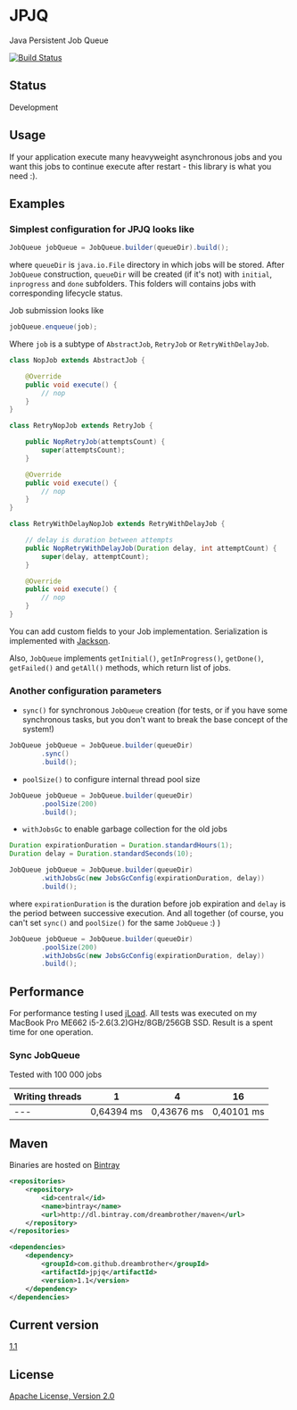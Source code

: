 JPJQ
====

Java Persistent Job Queue

[![Build Status](https://travis-ci.org/dreambrother/jpjq.png?branch=master)](https://travis-ci.org/dreambrother/jpjq)

Status
------
Development

Usage
------
If your application execute many heavyweight asynchronous jobs and you want this jobs to continue execute after restart - this library is what you need :).

Examples
--------
### Simplest configuration for JPJQ looks like
```java
JobQueue jobQueue = JobQueue.builder(queueDir).build();
```
where `queueDir` is `java.io.File` directory in which jobs will be stored.
After `JobQueue` construction, `queueDir` will be created (if it's not) with `initial`, `inprogress` and `done` subfolders. This folders will contains jobs with corresponding lifecycle status.

Job submission looks like
```java
jobQueue.enqueue(job);
```
Where `job` is a subtype of `AbstractJob`, `RetryJob` or `RetryWithDelayJob`.
```java
class NopJob extends AbstractJob {

    @Override
    public void execute() {
        // nop
    }
}

class RetryNopJob extends RetryJob {

    public NopRetryJob(attemptsCount) {
        super(attemptsCount);
    }

    @Override
    public void execute() {
        // nop
    }
}

class RetryWithDelayNopJob extends RetryWithDelayJob {

    // delay is duration between attempts
    public NopRetryWithDelayJob(Duration delay, int attemptCount) {
        super(delay, attemptCount);
    }

    @Override
    public void execute() {
        // nop
    }
}
```
You can add custom fields to your Job implementation. Serialization is implemented with [Jackson](https://github.com/FasterXML/jackson).

Also, `JobQueue` implements `getInitial()`, `getInProgress()`, `getDone()`, `getFailed()` and `getAll()` methods, which return list of jobs.

### Another configuration parameters
- `sync()` for synchronous `JobQueue` creation (for tests, or if you have some synchronous tasks, but you don't want to break the base concept of the system!)

```java
JobQueue jobQueue = JobQueue.builder(queueDir)
        .sync()
        .build();
```
- `poolSize()` to configure internal thread pool size

```java
JobQueue jobQueue = JobQueue.builder(queueDir)
        .poolSize(200)
        .build();
```
- `withJobsGc` to enable garbage collection for the old jobs

```java
Duration expirationDuration = Duration.standardHours(1);
Duration delay = Duration.standardSeconds(10);

JobQueue jobQueue = JobQueue.builder(queueDir)
        .withJobsGc(new JobsGcConfig(expirationDuration, delay))
        .build();
```
where `expirationDuration` is the duration before job expiration and `delay` is the period between successive execution.
And all together (of course, you can't set `sync()` and `poolSize()` for the same `JobQueue` :) )
```java
JobQueue jobQueue = JobQueue.builder(queueDir)
        .poolSize(200)
        .withJobsGc(new JobsGcConfig(expirationDuration, delay))
        .build();
```

Performance
-----------
For performance testing I used [jLoad](https://github.com/dreambrother/jload). 
All tests was executed on my MacBook Pro ME662 i5-2.6(3.2)GHz/8GB/256GB SSD.
Result is a spent time for one operation.

### Sync JobQueue
Tested with 100 000 jobs

Writing threads | 1 | 4 | 16 
--- | --- | --- | --- 
--- | 0,64394 ms | 0,43676 ms | 0,40101 ms

Maven
-----
Binaries are hosted on [Bintray](https://bintray.com)

```xml
<repositories>
    <repository>
        <id>central</id>
        <name>bintray</name>
        <url>http://dl.bintray.com/dreambrother/maven</url>
    </repository>
</repositories>

<dependencies>
    <dependency>
        <groupId>com.github.dreambrother</groupId>
        <artifactId>jpjq</artifactId>
        <version>1.1</version>
    </dependency>
</dependencies>
```

Current version
---------------
[1.1](https://bintray.com/dreambrother/maven/public/1.1?sort=&order=)

License
-------
[Apache License, Version 2.0](https://raw.github.com/dreambrother/jpjq/master/LICENSE)
